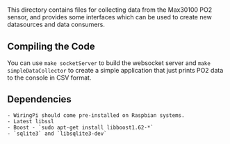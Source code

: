 #
This directory contains files for collecting data from the Max30100 PO2 sensor, and provides some interfaces which can be used to create new datasources and data consumers.

## Compiling the Code
You can use `make socketServer` to build the websocket server and `make simpleDataCollector` to create a simple application that just prints PO2 data to the console in CSV format.

## Dependencies

	- WiringPi should come pre-installed on Raspbian systems.
	- Latest libssl
	- Boost - `sudo apt-get install libboost1.62-*`
	- `sqlite3` and `libsqlite3-dev`
